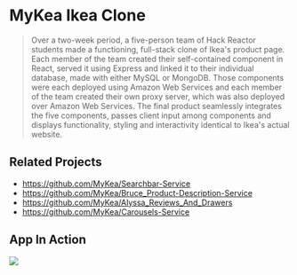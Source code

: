 # MyKea Ikea Clone

> Over a two-week period, a five-person team of Hack Reactor students made a functioning, full-stack clone of Ikea's product page. Each member of the team created their self-contained component in React, served it using Express and linked it to their individual database, made with either MySQL or MongoDB.
Those components were each deployed using Amazon Web Services and each member of the team created their own proxy server, which was also deployed over Amazon Web Services.
The final product seamlessly integrates the five components, passes client input among components and displays functionality, styling and interactivity identical to Ikea's actual website.

## Related Projects

  - https://github.com/MyKea/Searchbar-Service
  - https://github.com/MyKea/Bruce_Product-Description-Service
  - https://github.com/MyKea/Alyssa_Reviews_And_Drawers
  - https://github.com/MyKea/Carousels-Service

## App In Action

<img src="https://media.giphy.com/media/VhJvVVXssCeLCggrKw/giphy.gif" />
